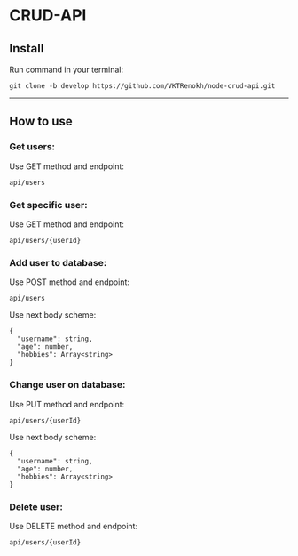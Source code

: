 # CRUD-API

## Install

Run command in your terminal:

```
git clone -b develop https://github.com/VKTRenokh/node-crud-api.git
```

---

## How to use

### Get users:

Use GET method and endpoint:

```
api/users
```

### Get specific user:

Use GET method and endpoint:

```
api/users/{userId}
```

### Add user to database:

Use POST method and endpoint:

```
api/users
```

Use next body scheme:

```
{
  "username": string,
  "age": number,
  "hobbies": Array<string>
}
```
### Change user on database:

Use PUT method and endpoint:

```
api/users/{userId}
```

Use next body scheme:

```
{
  "username": string,
  "age": number,
  "hobbies": Array<string>
}
```
### Delete user:

Use DELETE method and endpoint:

```
api/users/{userId}
```